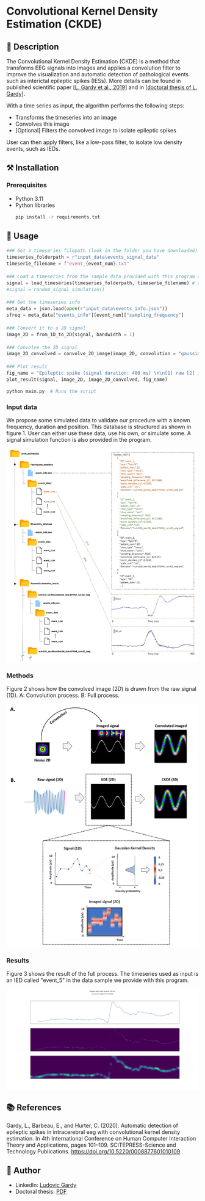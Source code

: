 # Convolutional Kernel Density Estimation (CKDE)

## 📄 Description
The Convolutional Kernel Density Estimation (CKDE) is a method that transforms EEG signals into images and applies a convolution filter to improve the visualization and automatic detection of pathological events such as interictal epileptic spikes (IESs). More details can be found in published scientific paper [[L. Gardy et al., 2019](https://doi.org/10.5220/0008877601010109)] and in [[doctoral thesis of L. Gardy](http://thesesups.ups-tlse.fr/5164/1/2021TOU30190.pdf)].

With a time series as input, the algorithm performs the following steps:
- Transforms the timeseries into an image
- Convolves this image
- [Optional] Filters the convolved image to isolate epileptic spikes

User can then apply filters, like a low-pass filter, to isolate low density events, such as IEDs.

## ⚒️ Installation

### Prerequisites
- Python 3.11
- Python libraries
    ```sh
    pip install -r requirements.txt
    ```

## 📝 Usage
```python
### Get a timeseries filepath (look in the folder you have downloaded)
timeseries_folderpath = r"input_data\events_signal_data"
timeserie_filename = f"event_{event_num}.txt"

### Load a timeseries from the sample data provided with this program (1D)
signal = load_timeseries(timeseries_folderpath, timeserie_filename) # or,
#signal = random_signal_simulation()

### Get the timeseries info
meta_data = json.load(open(r"input_data\events_info.json"))
sfreq = meta_data["events_info"][event_num]["sampling_frequency"]

### Convert it to a 2D signal
image_2D = from_1D_to_2D(signal, bandwidth = 1)

### Convolve the 2D signal
image_2D_convolved = convolve_2D_image(image_2D, convolution = "gaussian custom")

### Plot result
fig_name = "Epileptic spike (signal duration: 400 ms) \n\n[1] raw [2] imaged [3] convoluted"
plot_result(signal, image_2D, image_2D_convolved, fig_name)
```

```sh
python main.py  # Runs the script
```

### Input data
We propose some simulated data to validate our procedure with a known frequency, duration and position. This database is structured as shown in figure 1. User can either use these data, use his own, or simulate some. A signal simulation function is also provided in the program.

![](images/image1.jpg)

### Methods
Figure 2 shows how the convolved image (2D) is drawn from the raw signal (1D). A: Convolution process. B: Full process.

![](images/image2.png)

### Results
Figure 3 shows the result of the full process. The timeseries used as input is an IED called "event_5" in the data sample we provide with this program.

![](images/image3.png)

## 📚 References
Gardy, L., Barbeau, E., and Hurter, C. (2020). Automatic detection of epileptic spikes in intracerebral eeg with convolutional kernel density estimation. In 4th International Conference on Human Computer Interaction Theory and Applications, pages 101–109. SCITEPRESS-Science and Technology Publications. https://doi.org/10.5220/0008877601010109

## 👤 Author
- LinkedIn: [Ludovic Gardy](https://www.linkedin.com/in/ludovic-gardy/)
- Doctoral thesis: [PDF](http://thesesups.ups-tlse.fr/5164/1/2021TOU30190.pdf)